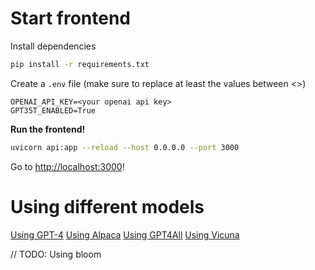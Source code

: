 # Start frontend

Install dependencies

```bash
pip install -r requirements.txt
```

Create a `.env` file (make sure to replace at least the values between <>)

```env
OPENAI_API_KEY=<your openai api key>
GPT35T_ENABLED=True
```

**Run the frontend!**

```bash
uvicorn api:app --reload --host 0.0.0.0 --port 3000
```

Go to [http://localhost:3000](http://localhost:3000)!

# Using different models

[Using GPT-4](models/gpt4.md)
[Using Alpaca](models/alpaca.md)
[Using GPT4All](models/gpt4all.md)
[Using Vicuna](models/vicuna.md)

// TODO: Using bloom
